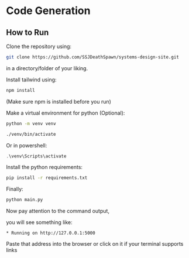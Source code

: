 # Code Generation

## How to Run
Clone the repository using:
```bash
git clone https://github.com/SSJDeathSpawn/systems-design-site.git
```
in a directory/folder of your liking.

Install tailwind using:
```bash
npm install
```
(Make sure npm is installed before you run)

Make a virtual environment for python (Optional):
```bash
python -m venv venv
```
```bash
./venv/bin/activate
```
Or in powershell:
```powershell
.\venv\Scripts\activate
```

Install the python requirements:
```bash
pip install -r requirements.txt
```

Finally:
```bash
python main.py
```

Now pay attention to the command output,

you will see something like:

`* Running on http://127.0.0.1:5000`

Paste that address into the browser or click on it if your terminal supports links

